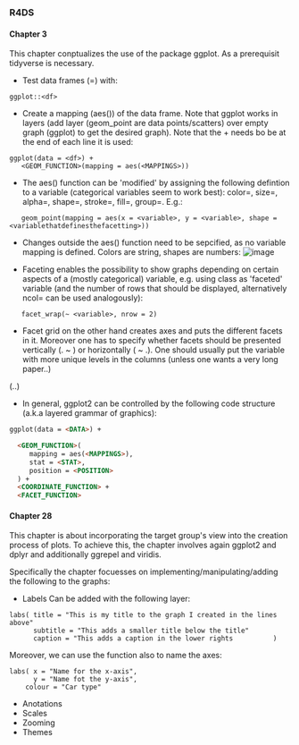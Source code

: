 ### R4DS
#### Chapter 3
This chapter conptualizes the use of the package ggplot. As a prerequisit tidyverse is necessary.

- Test data frames (=<df>) with:
```
ggplot::<df>
```
- Create a mapping (aes()) of the data frame. Note that ggplot works in layers (add layer (geom_point are data points/scatters) over empty graph (ggplot) to get the desired graph). Note that the + needs bo be at the end of each line it is used:
```
ggplot(data = <df>) +
   <GEOM_FUNCTION>(mapping = aes(<MAPPINGS>))
```
- The aes() function can be 'modified' by assigning the following defintion to a variable (categorical variables seem to work best): color=, size=, alpha=, shape=, stroke=, fill=, group=. E.g.:
```
   geom_point(mapping = aes(x = <variable>, y = <variable>, shape = <variablethatdefinesthefacetting>))
```

- Changes outside the aes() function need to be sepcified, as no variable mapping is defined. Colors are string, shapes are numbers:
![image](https://d33wubrfki0l68.cloudfront.net/2705b59d57362a103f0dad04b0ccfdeff9a101d2/3dc1b/visualize_files/figure-html/shapes-1.png)

- Faceting enables the possibility to show graphs depending on certain aspects of a (mostly categorical) variable, e.g. using class as 'faceted' variable (and the number of rows that should be displayed, alternatively ncol= can be used analogously):
```
   facet_wrap(~ <variable>, nrow = 2)
```
   - Facet grid on the other hand creates axes and puts the different facets in it. Moreover one has to specify whether facets should be presented vertically (. ~ <variable>) or horizontally (<variable> ~ .). One should usually put the variable with more unique levels in the columns (unless one wants a very long paper..)
   
 (..)
 
 - In general, ggplot2 can be controlled by the following code structure (a.k.a layered grammar of graphics):
```html
ggplot(data = <DATA>) + 

  <GEOM_FUNCTION>(
     mapping = aes(<MAPPINGS>),
     stat = <STAT>, 
     position = <POSITION>
  ) +
  <COORDINATE_FUNCTION> +
  <FACET_FUNCTION>
```
#### Chapter 28
This chapter is about incorporating the target group's view into the creation process of plots. To achieve this, the chapter involves again ggplot2 and dplyr and additionally ggrepel and viridis.

Specifically the chapter focuesses on implementing/manipulating/adding the following to the graphs:
- Labels
Can be added with the following layer:
```
labs( title = "This is my title to the graph I created in the lines above"
      subtitle = "This adds a smaller title below the title"
      caption = "This adds a caption in the lower rights          )
```
Moreover, we can use the function also to name the axes:
```
labs( x = "Name for the x-axis",
      y = "Name fot the y-axis",
    colour = "Car type"
```

- Anotations
- Scales
- Zooming
- Themes
 

